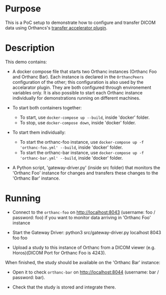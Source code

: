 # Purpose

This is a PoC setup to demonstrate how to configure and transfer DICOM data
using Orthancs's [transfer accelerator plugin](https://book.orthanc-server.com/plugins/transfers.html).

# Description

This demo contains:

- A docker compose file that starts two Orthanc instances (Orthanc Foo and Orthanc Bar). Each instance is declared in the `OrthancPeers` configuration of the other; this configuration is also used by the accelarator plugin. They are both configured through environement variables only. It is also possible to start each Orthanc instance individually for demonstrations running on different machines.
 - To start both containers together:
    - To start, use `docker-compose up --build`, inside 'docker' folder.
    - To stop, use `docker-compose down`, inside 'docker' folder.
 - To start them individually:
    - To start the orthanc-foo instance, use `docker-compose up -f 'orthanc-foo.yml' --build`, inside 'docker' folder.
    - To start the orthanc-bar instance, use `docker-compose up -f 'orthanc-bar.yml' --build`, inside 'docker' folder. 

- A Python script, 'gateway-driver.py' (inside src folder) that monitors the 'Orthanc Foo' instance for changes and transfers these changes to the 'Orthanc Bar' instance.

# Running

- Connect to the `orthanc-foo` on [http://localhost:8043](http://localhost:8043) (username: foo / password: foo) if you want to monitor data
arriving in 'Orthanc Foo' instance

- Start the Gateway Driver: python3 src/gateway-driver.py localhost 8043 foo foo

- Upload a study to this instance of Orthanc from a DICOM viewer (e.g. Horos)(DICOM Port for Orthanc Foo is 4243).

When finished, the study should be available on the 'Orthanc Bar' instance:

- Open it to check `orthanc-bar` on [http://localhost:8044](http://localhost:8044) (username: bar / password: bar).

- Check that the study is stored and integrate there.